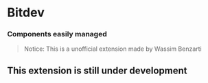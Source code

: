 # Bitdev
### Components easily managed

> Notice: This is a unofficial extension made by Wassim Benzarti

## This extension is still under development